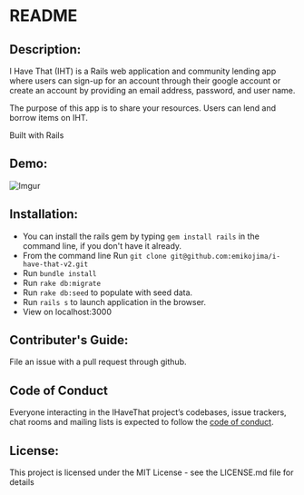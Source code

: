 # README

## Description:
I Have That (IHT) is a Rails web application and community lending app where users can sign-up for an account through their google account or create an account by providing an email address, password, and user name.

The purpose of this app is to share your resources. Users can lend and borrow items on IHT.

Built with Rails
## Demo:
![Imgur](https://media.giphy.com/media/1zgvDawO5VAx1ou5wE/giphy.gif)

## Installation:
* You can install the rails gem by typing `gem install rails` in the command line, if you don't have it already.
* From the command line Run `git clone git@github.com:emikojima/i-have-that-v2.git`
* Run `bundle install`
* Run `rake db:migrate`
* Run `rake db:seed` to populate with seed data.
* Run `rails s` to launch application in the browser.
* View on localhost:3000

## Contributer's Guide:
File an issue with a pull request through github.

## Code of Conduct
Everyone interacting in the IHaveThat project’s codebases, issue trackers, chat rooms and mailing lists is expected to follow the [code of conduct](https://www.contributor-covenant.org/version/1/4/code-of-conduct).

## License:
 This project is licensed under the MIT License - see the LICENSE.md file for details
